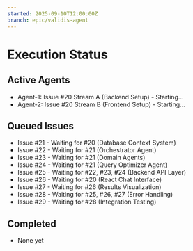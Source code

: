 ```yaml
---
started: 2025-09-10T12:00:00Z
branch: epic/validis-agent
---
```


# Execution Status

## Active Agents
- Agent-1: Issue #20 Stream A (Backend Setup) - Starting...
- Agent-2: Issue #20 Stream B (Frontend Setup) - Starting...

## Queued Issues
- Issue #21 - Waiting for #20 (Database Context System)
- Issue #22 - Waiting for #21 (Orchestrator Agent)
- Issue #23 - Waiting for #21 (Domain Agents)
- Issue #24 - Waiting for #21 (Query Optimizer Agent)
- Issue #25 - Waiting for #22, #23, #24 (Backend API Layer)
- Issue #26 - Waiting for #20 (React Chat Interface)
- Issue #27 - Waiting for #26 (Results Visualization)
- Issue #28 - Waiting for #25, #26, #27 (Error Handling)
- Issue #29 - Waiting for #28 (Integration Testing)

## Completed
- None yet